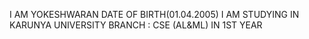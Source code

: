 I AM YOKESHWARAN
DATE OF BIRTH(01.04.2005)
I AM STUDYING IN KARUNYA UNIVERSITY
BRANCH : CSE (AL&ML)
IN 1ST YEAR

